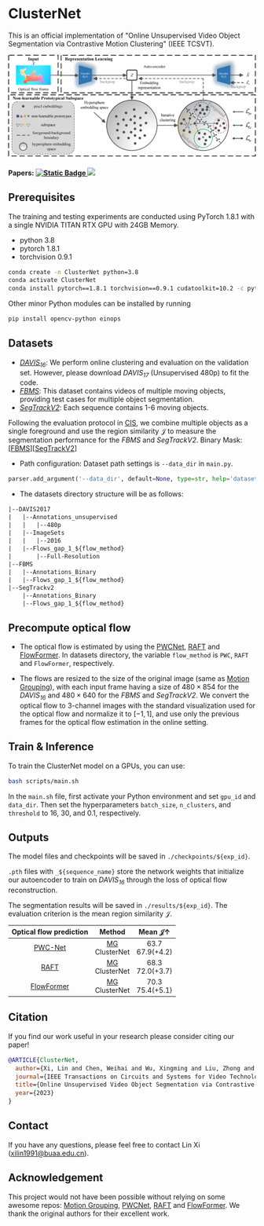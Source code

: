 # ClusterNet

This is an official implementation of "Online Unsupervised Video Object Segmentation via Contrastive Motion Clustering" (IEEE TCSVT).

<div align="center">
  <img width="800", src="./figs/framework.png", title="Overall framework of the proposed ClusterNet">
</div>

<div>
  <h4 align="left">
Papers: <a href="https://ieeexplore.ieee.org/document/10159996" target="_blank"><img alt="Static Badge" src="https://img.shields.io/badge/IEEE-TCSVT-blue?logo=IEEE&logoColor=white">
</a>  <a href="https://arxiv.org/abs/2306.12048" target="_blank"><img src="https://img.shields.io/badge/arXiv-2306.12048-b31b1b?style=flat&logo=arXiv">
</a>
  </h4>
</div>

## Prerequisites

The training and testing experiments are conducted using PyTorch 1.8.1 with a single NVIDIA TITAN RTX GPU with 24GB Memory.

- python 3.8
- pytorch 1.8.1
- torchvision 0.9.1
```bash
conda create -n ClusterNet python=3.8
conda activate ClusterNet
conda install pytorch==1.8.1 torchvision==0.9.1 cudatoolkit=10.2 -c pytorch
```

Other minor Python modules can be installed by running
```bash
pip install opencv-python einops
```

## Datasets

- <a href="https://davischallenge.org/davis2017/code.html#unsupervised" target="_blank">*DAVIS<sub>16</sub>*</a>: We perform online clustering and evaluation on the validation set. However, please download *DAVIS<sub>17</sub>* (Unsupervised 480p) to fit the code.
- <a href="https://lmb.informatik.uni-freiburg.de/resources/datasets/" target="_blank">*FBMS*</a>: This dataset contains videos of multiple moving objects, providing test cases for multiple object segmentation.
- <a href="https://web.engr.oregonstate.edu/~lif/SegTrack2/dataset.html" target="_blank">*SegTrackV2*</a>: Each sequence contains 1-6 moving objects. 

Following the evaluation protocol in <a href="https://arxiv.org/abs/1901.03360" target="_blank">CIS</a>, we combine multiple objects as a single foreground and use the region similarity $\mathcal{J}$ to measure the segmentation performance for the *FBMS* and *SegTrackV2*. Binary Mask: [<a href="https://drive.google.com/file/d/16zzb10mVNuRAC3lrJ984jxWthcTWqXvl/view?usp=sharing" target="_blank">FBMS</a>][<a href="https://drive.google.com/file/d/1twATOkSw7D3ZyH7wLmwApF8WL_-jhh9m/view?usp=sharing" target="_blank">SegTrackV2</a>]
- Path configuration: Dataset path settings is ```--data_dir``` in ```main.py```.
```python
parser.add_argument('--data_dir', default=None, type=str, help='dataset root dir')
```

- The datasets directory structure will be as follows:
```text
|--DAVIS2017
|   |--Annotations_unsupervised
|   |   |--480p
|   |--ImageSets
|   |   |--2016
|   |--Flows_gap_1_${flow_method}
|       |--Full-Resolution
|--FBMS
|   |--Annotations_Binary
|   |--Flows_gap_1_${flow_method}
|--SegTrackv2
    |--Annotations_Binary
    |--Flows_gap_1_${flow_method}
```

## Precompute optical flow

- The optical flow is estimated by using the <a href="https://github.com/NVlabs/PWC-Net" target="_blank">PWCNet</a>, <a href="https://github.com/princeton-vl/RAFT" target="_blank">RAFT</a> and <a href="https://github.com/drinkingcoder/FlowFormer-Official" target="_blank">FlowFormer</a>. In datasets directory, the variable ```flow_method``` is ```PWC```, ```RAFT``` and ```FlowFormer```, respectively.

- The flows are resized to the size of the original image (same as <a href="https://github.com/charigyang/motiongrouping" target="_blank">Motion Grouping</a>), with each input frame having a size of $480\times854$ for the *DAVIS<sub>16</sub>* and $480\times640$ for the *FBMS* and *SegTrackV2*. We convert the optical flow to 3-channel images with the standard visualization used for the optical flow and normalize it to $[-1, 1]$, and use only the previous frames for the optical flow estimation in the online setting.

## Train & Inference

To train the ClusterNet model on a GPUs, you can use:
```bash
bash scripts/main.sh
```

In the ```main.sh``` file, first activate your Python environment and set ```gpu_id``` and ```data_dir```. Then set the hyperparameters ```batch_size```, ```n_clusters```, and ```threshold``` to 16, 30, and 0.1, respectively.

## Outputs

The model files and checkpoints will be saved in ```./checkpoints/${exp_id}```.

```.pth``` files with ```_${sequence_name}``` store the network weights that initialize our autoencoder to train on *DAVIS<sub>16</sub>* through the loss of optical flow reconstruction.

The segmentation results will be saved in ```./results/${exp_id}```. The evaluation criterion is the mean region similarity $\mathcal{J}$.

| Optical flow prediction | Method | Mean $\mathcal{J}\uparrow$ |
|:--:|:--:|:--:|
|<a href="https://arxiv.org/abs/1709.02371" target="_blank">PWC-Net</a>|<a href="https://arxiv.org/abs/2104.07658" target="_blank">MG</a><br>ClusterNet|63.7<br>67.9(+4.2)|
|<a href="https://arxiv.org/abs/2003.12039" target="_blank">RAFT</a>|<a href="https://arxiv.org/abs/2104.07658" target="_blank">MG</a><br>ClusterNet|68.3<br>72.0(+3.7)|
|<a href="https://arxiv.org/abs/2203.16194" target="_blank">FlowFormer</a>|<a href="https://arxiv.org/abs/2104.07658" target="_blank">MG</a><br>ClusterNet|70.3<br>75.4(+5.1)|

## Citation

If you find our work useful in your research please consider citing our paper!

```bib
@ARTICLE{ClusterNet,
  author={Xi, Lin and Chen, Weihai and Wu, Xingming and Liu, Zhong and Li, Zhengguo},
  journal={IEEE Transactions on Circuits and Systems for Video Technology}, 
  title={Online Unsupervised Video Object Segmentation via Contrastive Motion Clustering}, 
  year={2023}
}  
```

## Contact
If you have any questions, please feel free to contact Lin Xi (xilin1991@buaa.edu.cn).

## Acknowledgement
This project would not have been possible without relying on some awesome repos: <a href="https://github.com/charigyang/motiongrouping" target="_blank">Motion Grouping</a>, <a href="https://github.com/NVlabs/PWC-Net" target="_blank">PWCNet</a>, <a href="https://github.com/princeton-vl/RAFT" target="_blank">RAFT</a> and <a href="https://github.com/drinkingcoder/FlowFormer-Official" target="_blank">FlowFormer</a>. We thank the original authors for their excellent work.
